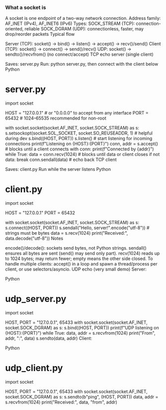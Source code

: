 ### What a socket is

A socket is one endpoint of a two-way network connection.
Address family: AF_INET (IPv4), AF_INET6 (IPv6)
Types:
SOCK_STREAM (TCP): connection-oriented, reliable
SOCK_DGRAM (UDP): connectionless, faster, may drop/reorder packets
Typical flow

Server (TCP): socket() → bind() → listen() → accept() → recv()/send()
Client (TCP): socket() → connect() → send()/recv()
UDP: socket() → sendto()/recvfrom() (no connect/accept)
TCP echo server (single client)

Saves: server.py
Run: python server.py, then connect with the client below
Python

# server.py
import socket

HOST = "127.0.0.1"   # or "0.0.0.0" to accept from any interface
PORT = 65432         # 1024–65535 recommended for non-root

with socket.socket(socket.AF_INET, socket.SOCK_STREAM) as s:
    s.setsockopt(socket.SOL_SOCKET, socket.SO_REUSEADDR, 1)  # helpful during dev
    s.bind((HOST, PORT))
    s.listen()  # start listening for incoming connections
    print(f"Listening on {HOST}:{PORT}")
    conn, addr = s.accept()  # blocks until a client connects
    with conn:
        print(f"Connected by {addr}")
        while True:
            data = conn.recv(1024)  # blocks until data or client closes
            if not data:
                break
            conn.sendall(data)  # echo back
TCP client

Saves: client.py
Run while the server listens
Python

# client.py
import socket

HOST = "127.0.0.1"
PORT = 65432

with socket.socket(socket.AF_INET, socket.SOCK_STREAM) as s:
    s.connect((HOST, PORT))
    s.sendall("Hello, server!".encode("utf-8"))  # strings must be bytes
    data = s.recv(1024)
    print("Received:", data.decode("utf-8"))
Notes

encode()/decode(): sockets send bytes, not Python strings.
sendall() ensures all bytes are sent (send() may send only part).
recv(1024) reads up to 1024 bytes; may return fewer; empty means the other side closed.
To handle multiple clients: accept() in a loop and spawn a thread/process per client, or use selectors/asyncio.
UDP echo (very small demo)
Server:

Python

# udp_server.py
import socket

HOST, PORT = "127.0.0.1", 65433
with socket.socket(socket.AF_INET, socket.SOCK_DGRAM) as s:
    s.bind((HOST, PORT))
    print(f"UDP listening on {HOST}:{PORT}")
    while True:
        data, addr = s.recvfrom(1024)
        print("From", addr, ":", data)
        s.sendto(data, addr)
Client:

Python

# udp_client.py
import socket

HOST, PORT = "127.0.0.1", 65433
with socket.socket(socket.AF_INET, socket.SOCK_DGRAM) as s:
    s.sendto(b"ping", (HOST, PORT))
    data, addr = s.recvfrom(1024)
    print("Received:", data, "from", addr)
